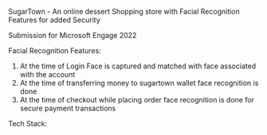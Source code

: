 SugarTown - An online dessert Shopping store with Facial Recognition Features for added Security

Submission for Microsoft Engage 2022

Facial Recognition Features:
1) At the time of Login Face is captured and matched with face associated with the account
2) At the time of transferring money to sugartown wallet face recognition is done
3) At the time of checkout while placing order face recognition is done for secure  payment transactions

Tech Stack:


